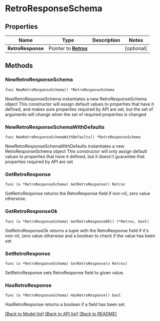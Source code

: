 # RetroResponseSchema

## Properties

Name | Type | Description | Notes
------------ | ------------- | ------------- | -------------
**RetroResponse** | Pointer to [**Retros**](Retros.md) |  | [optional] 

## Methods

### NewRetroResponseSchema

`func NewRetroResponseSchema() *RetroResponseSchema`

NewRetroResponseSchema instantiates a new RetroResponseSchema object
This constructor will assign default values to properties that have it defined,
and makes sure properties required by API are set, but the set of arguments
will change when the set of required properties is changed

### NewRetroResponseSchemaWithDefaults

`func NewRetroResponseSchemaWithDefaults() *RetroResponseSchema`

NewRetroResponseSchemaWithDefaults instantiates a new RetroResponseSchema object
This constructor will only assign default values to properties that have it defined,
but it doesn't guarantee that properties required by API are set

### GetRetroResponse

`func (o *RetroResponseSchema) GetRetroResponse() Retros`

GetRetroResponse returns the RetroResponse field if non-nil, zero value otherwise.

### GetRetroResponseOk

`func (o *RetroResponseSchema) GetRetroResponseOk() (*Retros, bool)`

GetRetroResponseOk returns a tuple with the RetroResponse field if it's non-nil, zero value otherwise
and a boolean to check if the value has been set.

### SetRetroResponse

`func (o *RetroResponseSchema) SetRetroResponse(v Retros)`

SetRetroResponse sets RetroResponse field to given value.

### HasRetroResponse

`func (o *RetroResponseSchema) HasRetroResponse() bool`

HasRetroResponse returns a boolean if a field has been set.


[[Back to Model list]](../README.md#documentation-for-models) [[Back to API list]](../README.md#documentation-for-api-endpoints) [[Back to README]](../README.md)


